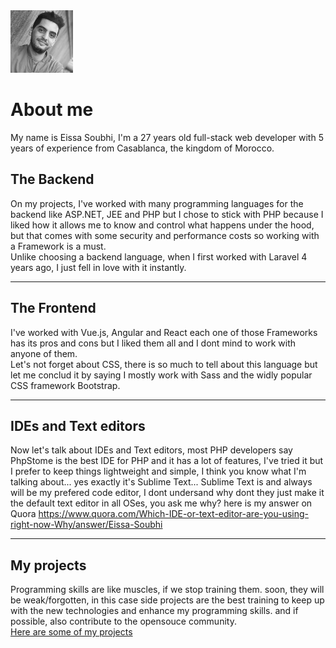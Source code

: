 <img src="/images/profile.jpg?raw=true" width="100" height="100" rel="Eissa Soubhi's profile picture" title="Eissa Soubhi's profile picture">

# About me 

My name is Eissa Soubhi, I'm a 27 years old full-stack web developer with 5 years of experience from Casablanca, the kingdom of Morocco.


## The Backend

On my projects, I've worked with many programming languages for the backend like ASP.NET, JEE and PHP but I chose to stick with PHP because I liked how it allows me to know and control what happens under the hood, but that comes with some security and performance costs so working with a Framework is a must.  
Unlike choosing a backend language, when I first worked with Laravel 4 years ago, I just fell in love with it instantly.

---

## The Frontend

I've worked with Vue.js, Angular and React each one of those Frameworks has its pros and cons but I liked them all and I dont mind to work with anyone of them.  
Let's not forget about CSS, there is so much to tell about this language but let me conclud it by saying I mostly work with Sass and the widly popular CSS framework Bootstrap.

---

## IDEs and Text editors

Now let's talk about IDEs and Text editors, most PHP developers say PhpStome is the best IDE for PHP and it has a lot of features, I've tried it but I prefer to keep things lightweight and simple, I think you know what I'm talking about... yes exactly it's Sublime Text... Sublime Text is and always will be my prefered code editor, I dont undersand why dont they just make it the default text editor in all OSes, you ask me why? here is my answer on Quora https://www.quora.com/Which-IDE-or-text-editor-are-you-using-right-now-Why/answer/Eissa-Soubhi

---

## My projects

Programming skills are like muscles, if we stop training them. soon, they will be weak/forgotten, in this case side projects are the best training to keep up with the new technologies and enhance my programming skills. and if possible, also contribute to the opensouce community.  
[Here are some of my projects](http://eissa-soubhi.com/my-projects/)
